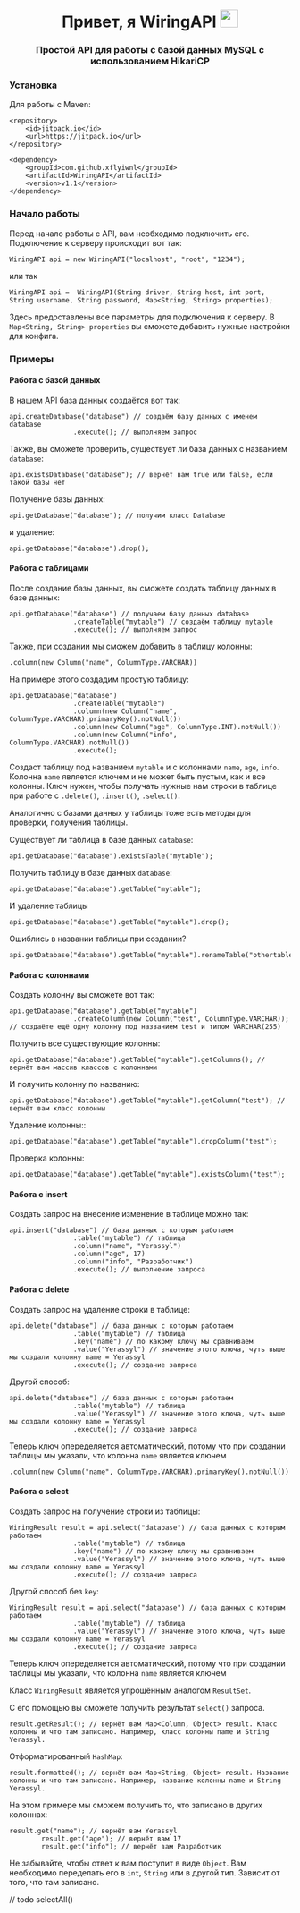 <h1 align="center">Привет, я <a target="_blank">WiringAPI</a> 
<img src="https://github.com/blackcater/blackcater/raw/main/images/Hi.gif" height="32"/></h1>
<h3 align="center">Простой API для работы с базой данных MySQL с использованием HikariCP</h3>

<h3>Установка</h3>

Для работы с Maven:
```
<repository>
    <id>jitpack.io</id>
    <url>https://jitpack.io</url>
</repository>

<dependency>
    <groupId>com.github.xflyiwnl</groupId>
    <artifactId>WiringAPI</artifactId>
    <version>v1.1</version>
</dependency>
```

<h3>Начало работы</h3>

Перед начало работы с API, вам необходимо подключить его. Подключение к серверу происходит вот так:
```
WiringAPI api = new WiringAPI("localhost", "root", "1234");  
```
или так
```
WiringAPI api =  WiringAPI(String driver, String host, int port, String username, String password, Map<String, String> properties);
```
Здесь предоставлены все параметры для подключения к серверу. В `Map<String, String> properties` вы сможете добавить нужные настройки для конфига.

<h3>Примеры</h3>

<h4>Работа с базой данных</h4>

В нашем API база данных создаётся вот так:
```
api.createDatabase("database") // создаём базу данных с именем database
                .execute(); // выполняем запрос
```
Также, вы сможете проверить, существует ли база данных с названием `database`:
```
api.existsDatabase("database"); // вернёт вам true или false, если такой базы нет
```
Получение базы данных:
```
api.getDatabase("database"); // получим класс Database
```
и удаление:
```
api.getDatabase("database").drop();
```

<h4>Работа с таблицами</h4>

После создание базы данных, вы сможете создать таблицу данных в базе данных:
```
api.getDatabase("database") // получаем базу данных database
                .createTable("mytable") // создаём таблицу mytable
                .execute(); // выполняем запрос
```
Также, при создании мы сможем добавить в таблицу колонны:
```
.column(new Column("name", ColumnType.VARCHAR))
```
На примере этого создадим простую таблицу:
```
api.getDatabase("database")
                .createTable("mytable")
                .column(new Column("name", ColumnType.VARCHAR).primaryKey().notNull())
                .column(new Column("age", ColumnType.INT).notNull())
                .column(new Column("info", ColumnType.VARCHAR).notNull())
                .execute();
```
Создаст таблицу под названием `mytable` и с колоннами `name`, `age`, `info`. Колонна `name` является ключем и не может быть пустым, как и все колонны. Ключ нужен, чтобы получать нужные нам строки в таблице при работе с `.delete()`, `.insert()`, `.select()`.

Аналогично с базами данных у таблицы тоже есть методы для проверки, получения таблицы.

Существует ли таблица в базе данных `database`:
```
api.getDatabase("database").existsTable("mytable");
```

Получить таблицу в базе данных `database`:
```
api.getDatabase("database").getTable("mytable");
```
И удаление таблицы
```
api.getDatabase("database").getTable("mytable").drop();
```
Ошиблись в названии таблицы при создании?
```
api.getDatabase("database").getTable("mytable").renameTable("othertable");
```

<h4>Работа с колоннами</h4>

Создать колонну вы сможете вот так:
```
api.getDatabase("database").getTable("mytable")
                .createColumn(new Column("test", ColumnType.VARCHAR)); // создаёте ещё одну колонну под названием test и типом VARCHAR(255)
```
Получить все существующие колонны:
```
api.getDatabase("database").getTable("mytable").getColumns(); // вернёт вам массив классов с колоннами
```
И получить колонну по названию:
```
api.getDatabase("database").getTable("mytable").getColumn("test"); // вернёт вам класс колонны
```
Удаление колонны::
```
api.getDatabase("database").getTable("mytable").dropColumn("test");
```
Проверка колонны:
```
api.getDatabase("database").getTable("mytable").existsColumn("test");
```

<h4>Работа с insert</h4>

Создать запрос на внесение изменение в таблице можно так:
```
api.insert("database") // база данных с которым работаем
                .table("mytable") // таблица
                .column("name", "Yerassyl") 
                .column("age", 17)
                .column("info", "Разработчик")
                .execute(); // выполнение запроса
```

<h4>Работа с delete</h4>

Создать запрос на удаление строки в таблице:
```
api.delete("database") // база данных с которым работаем
                .table("mytable") // таблица
                .key("name") // по какому ключу мы сравниваем
                .value("Yerassyl") // значение этого ключа, чуть выше мы создали колонну name = Yerassyl
                .execute(); // создание запроса
```
Другой способ:
```
api.delete("database") // база данных с которым работаем
                .table("mytable") // таблица
                .value("Yerassyl") // значение этого ключа, чуть выше мы создали колонну name = Yerassyl
                .execute(); // создание запроса
```
Теперь ключ опеределяется автоматический, потому что при создании таблицы мы указали, что колонна `name` является ключем
```
.column(new Column("name", ColumnType.VARCHAR).primaryKey().notNull())
```

<h4>Работа с select</h4>

Создать запрос на получение строки из таблицы:
```
WiringResult result = api.select("database") // база данных с которым работаем
                .table("mytable") // таблица
                .key("name") // по какому ключу мы сравниваем
                .value("Yerassyl") // значение этого ключа, чуть выше мы создали колонну name = Yerassyl
                .execute(); // создание запроса
```
Другой способ без `key`:
```
WiringResult result = api.select("database") // база данных с которым работаем
                .table("mytable") // таблица
                .value("Yerassyl") // значение этого ключа, чуть выше мы создали колонну name = Yerassyl
                .execute(); // создание запроса
```
Теперь ключ опеределяется автоматический, потому что при создании таблицы мы указали, что колонна `name` является ключем

Класс `WiringResult` является упрощённым аналогом `ResultSet`. 

С его помощью вы сможете получить результат `select()` запроса.
```
result.getResult(); // вернёт вам Map<Column, Object> result. Класс колонны и что там записано. Например, класс колонны name и String Yerassyl.
```
Отформатированный `HashMap`:
```
result.formatted(); // вернёт вам Map<String, Object> result. Название колонны и что там записано. Например, название колонны name и String Yerassyl.
```
На этом примере мы сможем получить то, что записано в других колоннах:
```
result.get("name"); // вернёт вам Yerassyl
        result.get("age"); // вернёт вам 17
        result.get("info"); // вернёт вам Разработчик
```
Не забывайте, чтобы ответ к вам поступит в виде `Object`. Вам необходимо переделать его в `int`, `String` или в другой тип. Зависит от того, что там записано.

// todo selectAll()